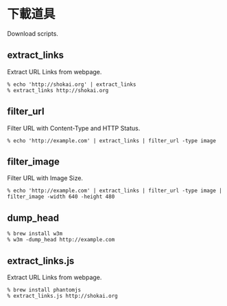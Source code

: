 # 下載道具
Download scripts.


## extract_links

Extract URL Links from webpage.

    % echo 'http://shokai.org' | extract_links
    % extract_links http://shokai.org


## filter_url

Filter URL with Content-Type and HTTP Status.

    % echo 'http://example.com' | extract_links | filter_url -type image


## filter_image

Filter URL with Image Size.

    % echo 'http://example.com' | extract_links | filter_url -type image | filter_image -width 640 -height 480


## dump_head

    % brew install w3m
    % w3m -dump_head http://example.com


## extract_links.js

Extract URL Links from webpage.

    % brew install phantomjs
    % extract_links.js http://shokai.org

